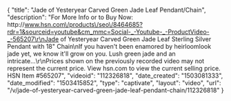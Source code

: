 {
    "title": "Jade of Yesteryear Carved Green Jade Leaf Pendant\/Chain",
    "description": "For More Info or to Buy Now: http:\/\/www.hsn.com\/products\/seo\/8464685?rdr=1&sourceid=youtube&cm_mmc=Social-_-Youtube-_-ProductVideo-_-565207\r\nJade of Yesteryear Carved Green Jade Leaf Sterling Silver Pendant with 18\" Chain\nIf you haven't been enamored by heirloomlook jade yet, we know it'll grow on you. Lush green jade and an intricate...\r\nPrices shown on the previously recorded video may not represent the current price.  View hsn.com to view the current selling price. HSN Item #565207",
    "videoid": "112326818",
    "date_created": "1503081333",
    "date_modified": "1503415852",
    "type": "captivate",
    "layout": "video",
    "url": "\/v\/jade-of-yesteryear-carved-green-jade-leaf-pendant-chain\/112326818"
}
